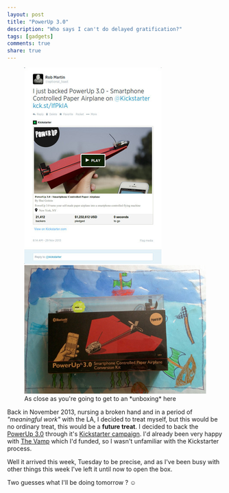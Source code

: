 ```yaml
---
layout: post
title: "PowerUp 3.0"
description: "Who says I can't do delayed gratification?"
tags: [gadgets]
comments: true
share: true
---
```


<figure class="half">
	<a href="/images/powerup3.jpg"><img src="/images/powerup3-small.jpg" alt="Tweet confirming Kickstater backing"></a>
	<a href="/images/powerup3_box.jpg"><img src="/images/powerup3_box-small.jpg" alt=""></a>
	<figcaption>As close as you're going to get to an *unboxing* here</figcaption>
</figure>

Back in November 2013, nursing a broken hand and in a period of *"meaningful work"* with the LA, I decided to treat myself, but this would be no ordinary treat, this would be a **future treat**. I decided to back the <a href="http://www.poweruptoys.com/products/powerup-v3">PowerUp 3.0</a> through it's <a href="https://www.kickstarter.com/projects/393053146/powerup-30-smartphone-controlled-paper-airplane">Kickstarter campaign</a>.  I'd already been very happy with <a href="http://www.thevamp.co.uk/">The Vamp</a> which I'd funded, so I wasn't unfamiliar with the Kickstarter process.

Well it arrived this week, Tuesday to be precise, and as I've been busy with other things this week I've left it until now to open the box. 

Two guesses what I'll be doing tomorrow ? &#9786;
